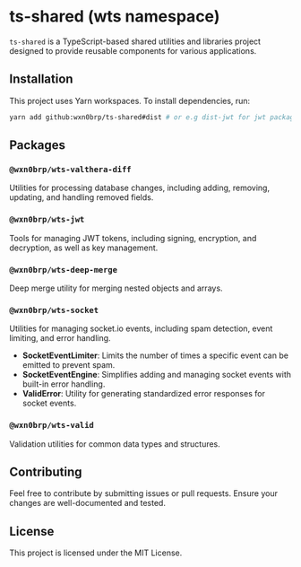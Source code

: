 # ts-shared (wts namespace)

`ts-shared` is a TypeScript-based shared utilities and libraries project designed to provide reusable components for various applications.

## Installation

This project uses Yarn workspaces. To install dependencies, run:

```bash
yarn add github:wxn0brp/ts-shared#dist # or e.g dist-jwt for jwt package
```

## Packages

### `@wxn0brp/wts-valthera-diff`
Utilities for processing database changes, including adding, removing, updating, and handling removed fields.

### `@wxn0brp/wts-jwt`
Tools for managing JWT tokens, including signing, encryption, and decryption, as well as key management.

### `@wxn0brp/wts-deep-merge`
Deep merge utility for merging nested objects and arrays.

### `@wxn0brp/wts-socket`
Utilities for managing socket.io events, including spam detection, event limiting, and error handling.

- **SocketEventLimiter**: Limits the number of times a specific event can be emitted to prevent spam.
- **SocketEventEngine**: Simplifies adding and managing socket events with built-in error handling.
- **ValidError**: Utility for generating standardized error responses for socket events.

### `@wxn0brp/wts-valid`
Validation utilities for common data types and structures.

## Contributing

Feel free to contribute by submitting issues or pull requests. Ensure your changes are well-documented and tested.

## License

This project is licensed under the MIT License.
